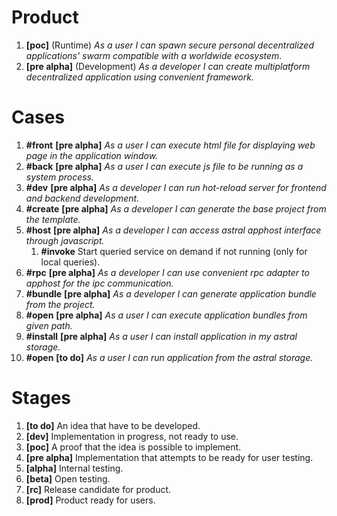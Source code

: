 # Product

1. **[poc]** (Runtime) *As a user I can spawn secure personal decentralized applications' swarm compatible with a worldwide ecosystem.*
2. **[pre alpha]** (Development) *As a developer I can create multiplatform decentralized application using convenient framework.*

# Cases 

1. **#front** **[pre alpha]** *As a user I can execute html file for displaying web page in the application window.*
2. **#back** **[pre alpha]** *As a user I can execute js file to be running as a system process.*
3. **#dev** **[pre alpha]** *As a developer I can run hot-reload server for frontend and backend development.*
4. **#create** **[pre alpha]** *As a developer I can generate the base project from the template.*
5. **#host** **[pre alpha]** *As a developer I can access astral apphost interface through javascript.*
   1. **#invoke** Start queried service on demand if not running (only for local queries).   
6. **#rpc** **[pre alpha]** *As a developer I can use convenient rpc adapter to apphost for the ipc communication.*
7. **#bundle** **[pre alpha]** *As a developer I can generate application bundle from the project.*
8. **#open** **[pre alpha]** *As a user I can execute application bundles from given path.*
9. **#install** **[pre alpha]** *As a user I can install application in my astral storage.*
10. **#open** **[to do]** *As a user I can run application from the astral storage.*

# Stages

1. **[to do]** An idea that have to be developed.
2. **[dev]** Implementation in progress, not ready to use.
3. **[poc]** A proof that the idea is possible to implement.
4. **[pre alpha]** Implementation that attempts to be ready for user testing.
5. **[alpha]** Internal testing.
6. **[beta]** Open testing.
7. **[rc]** Release candidate for product.
8. **[prod]** Product ready for users.
